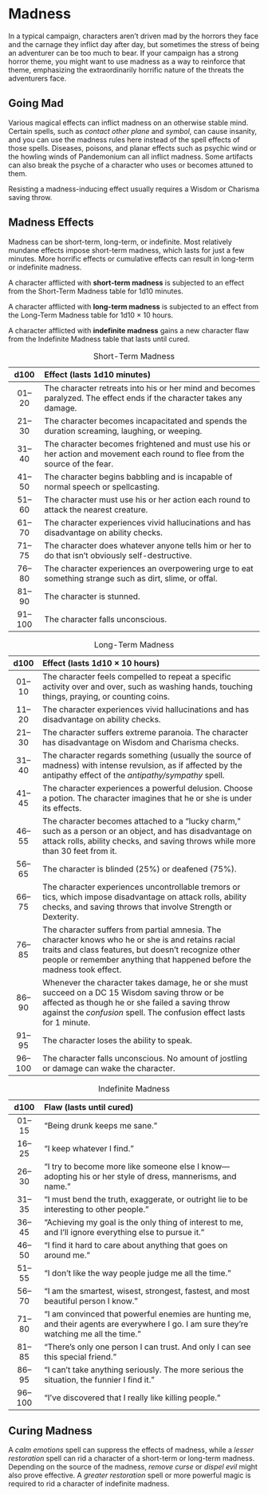 # Madness

In a typical campaign, characters aren’t driven mad by the horrors they face and the carnage they inflict day after day, but sometimes the stress of being an adventurer can be too much to bear. If your campaign has a strong horror theme, you might want to use madness as a way to reinforce that theme, emphasizing the extraordinarily horrific nature of the threats the adventurers face.

## Going Mad

Various magical effects can inflict madness on an otherwise stable mind. Certain spells, such as *contact other plane* and *symbol*, can cause insanity, and you can use the madness rules here instead of the spell effects of those spells. Diseases, poisons, and planar effects such as psychic wind or the howling winds of Pandemonium can all inflict madness. Some artifacts can also break the psyche of a character who uses or becomes attuned to them.

Resisting a madness-inducing effect usually requires a Wisdom or Charisma saving throw.

## Madness Effects

Madness can be short-term, long-term, or indefinite. Most relatively mundane effects impose short-term madness, which lasts for just a few minutes. More horrific effects or cumulative effects can result in long-term or indefinite madness.

A character afflicted with **short-term madness** is subjected to an effect from the Short-Term Madness table for 1d10 minutes.

A character afflicted with **long-term madness** is subjected to an effect from the Long-Term Madness table for 1d10 × 10 hours.

A character afflicted with **indefinite madness** gains a new character flaw from the Indefinite Madness table that lasts until cured.

<table>
<caption id="short-term-madness">Short-Term Madness</caption>
<colgroup>
<col style="text-align:center;"/>
<col style="text-align:left;"/>
</colgroup>

<thead>
<tr>
	<th style="text-align:center;">d100</th>
	<th style="text-align:left;">Effect (lasts 1d10 minutes)</th>
</tr>
</thead>

<tbody>
<tr>
	<td style="text-align:center;">01–20</td>
	<td style="text-align:left;">The character retreats into his or her mind and becomes paralyzed. The effect ends if the character takes any damage.</td>
</tr>
<tr>
	<td style="text-align:center;">21–30</td>
	<td style="text-align:left;">The character becomes incapacitated and spends the duration screaming, laughing, or weeping.</td>
</tr>
<tr>
	<td style="text-align:center;">31–40</td>
	<td style="text-align:left;">The character becomes frightened and must use his or her action and movement each round to flee from the source of the fear.</td>
</tr>
<tr>
	<td style="text-align:center;">41–50</td>
	<td style="text-align:left;">The character begins babbling and is incapable of normal speech or spellcasting.</td>
</tr>
<tr>
	<td style="text-align:center;">51–60</td>
	<td style="text-align:left;">The character must use his or her action each round to attack the nearest creature.</td>
</tr>
<tr>
	<td style="text-align:center;">61–70</td>
	<td style="text-align:left;">The character experiences vivid hallucinations and has disadvantage on ability checks.</td>
</tr>
<tr>
	<td style="text-align:center;">71–75</td>
	<td style="text-align:left;">The character does whatever anyone tells him or her to do that isn’t obviously self-destructive.</td>
</tr>
<tr>
	<td style="text-align:center;">76–80</td>
	<td style="text-align:left;">The character experiences an overpowering urge to eat something strange such as dirt, slime, or offal.</td>
</tr>
<tr>
	<td style="text-align:center;">81–90</td>
	<td style="text-align:left;">The character is stunned.</td>
</tr>
<tr>
	<td style="text-align:center;">91–100</td>
	<td style="text-align:left;">The character falls unconscious.</td>
</tr>
</tbody>
</table>

<table>
<caption id="long-term-madness">Long-Term Madness</caption>
<colgroup>
<col style="text-align:center;"/>
<col style="text-align:left;"/>
</colgroup>

<thead>
<tr>
	<th style="text-align:center;">d100</th>
	<th style="text-align:left;">Effect (lasts 1d10 × 10 hours)</th>
</tr>
</thead>

<tbody>
<tr>
	<td style="text-align:center;">01–10</td>
	<td style="text-align:left;">The character feels compelled to repeat a specific activity over and over, such as washing hands, touching things, praying, or counting coins.</td>
</tr>
<tr>
	<td style="text-align:center;">11–20</td>
	<td style="text-align:left;">The character experiences vivid hallucinations and has disadvantage on ability checks.</td>
</tr>
<tr>
	<td style="text-align:center;">21–30</td>
	<td style="text-align:left;">The character suffers extreme paranoia. The character has disadvantage on Wisdom and Charisma checks.</td>
</tr>
<tr>
	<td style="text-align:center;">31–40</td>
	<td style="text-align:left;">The character regards something (usually the source of madness) with intense revulsion, as if affected by the antipathy effect of the <em>antipathy/sympathy</em> spell.</td>
</tr>
<tr>
	<td style="text-align:center;">41–45</td>
	<td style="text-align:left;">The character experiences a powerful delusion. Choose a potion. The character imagines that he or she is under its effects.</td>
</tr>
<tr>
	<td style="text-align:center;">46–55</td>
	<td style="text-align:left;">The character becomes attached to a &#8220;lucky charm,&#8221; such as a person or an object, and has disadvantage on attack rolls, ability checks, and saving throws while more than 30 feet from it.</td>
</tr>
<tr>
	<td style="text-align:center;">56–65</td>
	<td style="text-align:left;">The character is blinded (25%) or deafened (75%).</td>
</tr>
<tr>
	<td style="text-align:center;">66–75</td>
	<td style="text-align:left;">The character experiences uncontrollable tremors or tics, which impose disadvantage on attack rolls, ability checks, and saving throws that involve Strength or Dexterity.</td>
</tr>
<tr>
	<td style="text-align:center;">76–85</td>
	<td style="text-align:left;">The character suffers from partial amnesia. The character knows who he or she is and retains racial traits and class features, but doesn’t recognize other people or remember anything that happened before the madness took effect.</td>
</tr>
<tr>
	<td style="text-align:center;">86–90</td>
	<td style="text-align:left;">Whenever the character takes damage, he or she must succeed on a DC 15 Wisdom saving throw or be affected as though he or she failed a saving throw against the <em>confusion</em> spell. The confusion effect lasts for 1 minute.</td>
</tr>
<tr>
	<td style="text-align:center;">91–95</td>
	<td style="text-align:left;">The character loses the ability to speak.</td>
</tr>
<tr>
	<td style="text-align:center;">96–100</td>
	<td style="text-align:left;">The character falls unconscious. No amount of jostling or damage can wake the character.</td>
</tr>
</tbody>
</table>

<table>
<caption id="indefinite-madness">Indefinite Madness</caption>
<colgroup>
<col style="text-align:center;"/>
<col style="text-align:left;"/>
</colgroup>

<thead>
<tr>
	<th style="text-align:center;">d100</th>
	<th style="text-align:left;">Flaw (lasts until cured)</th>
</tr>
</thead>

<tbody>
<tr>
	<td style="text-align:center;">01–15</td>
	<td style="text-align:left;">&#8220;Being drunk keeps me sane.&#8221;</td>
</tr>
<tr>
	<td style="text-align:center;">16–25</td>
	<td style="text-align:left;">&#8220;I keep whatever I find.&#8221;</td>
</tr>
<tr>
	<td style="text-align:center;">26–30</td>
	<td style="text-align:left;">&#8220;I try to become more like someone else I know—adopting his or her style of dress, mannerisms, and name.&#8221;</td>
</tr>
<tr>
	<td style="text-align:center;">31–35</td>
	<td style="text-align:left;">&#8220;I must bend the truth, exaggerate, or outright lie to be interesting to other people.&#8221;</td>
</tr>
<tr>
	<td style="text-align:center;">36–45</td>
	<td style="text-align:left;">&#8220;Achieving my goal is the only thing of interest to me, and I’ll ignore everything else to pursue it.&#8221;</td>
</tr>
<tr>
	<td style="text-align:center;">46–50</td>
	<td style="text-align:left;">&#8220;I find it hard to care about anything that goes on around me.&#8221;</td>
</tr>
<tr>
	<td style="text-align:center;">51–55</td>
	<td style="text-align:left;">&#8220;I don’t like the way people judge me all the time.&#8221;</td>
</tr>
<tr>
	<td style="text-align:center;">56–70</td>
	<td style="text-align:left;">&#8220;I am the smartest, wisest, strongest, fastest, and most beautiful person I know.&#8221;</td>
</tr>
<tr>
	<td style="text-align:center;">71–80</td>
	<td style="text-align:left;">&#8220;I am convinced that powerful enemies are hunting me, and their agents are everywhere I go. I am sure they’re watching me all the time.&#8221;</td>
</tr>
<tr>
	<td style="text-align:center;">81–85</td>
	<td style="text-align:left;">&#8220;There’s only one person I can trust. And only I can see this special friend.&#8221;</td>
</tr>
<tr>
	<td style="text-align:center;">86–95</td>
	<td style="text-align:left;">&#8220;I can’t take anything seriously. The more serious the situation, the funnier I find it.&#8221;</td>
</tr>
<tr>
	<td style="text-align:center;">96–100</td>
	<td style="text-align:left;">&#8220;I’ve discovered that I really like killing people.&#8221;</td>
</tr>
</tbody>
</table>

## Curing Madness

A *calm emotions* spell can suppress the effects of madness, while a *lesser restoration* spell can rid a character of a short-term or long-term madness. Depending on the source of the madness, *remove curse* or *dispel evil* might also prove effective. A *greater restoration* spell or more powerful magic is required to rid a character of indefinite madness.
